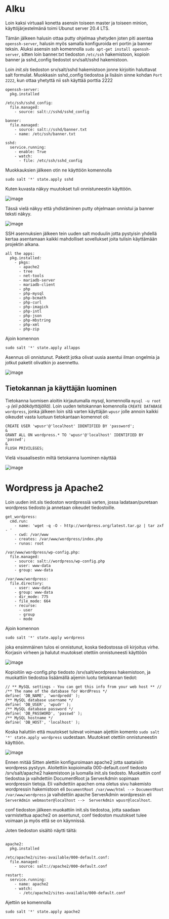 # Alku

Loin kaksi virtuaali konetta asensin toiseen master ja toiseen minion, käyttöjärjestelmänä toimi Ubunut server 20.4 LTS. 

Tämän jälkeen halusin ottaa putty ohjelmaa yhetyden joten piti asentaa `openssh-server`, halusin myös samalla konfiguroida eri portin ja banner teksin. Aluksi asensin ssh komennolla `sudo apt-get install openssh-server`, sitten loin banner.txt tiedoston `/etc/ssh` hakemistoon, kopioin banner ja sshd_config tiedostot srv/salt/sshd hakemistoon.

Loin *init.sls* tiedoston srv/salt/sshd hakemistoon jonne kirjoitin haluttavat salt formulat. Muokkasin sshd_config tiedostoa ja lisäsin sinne kohdan `Port 2222`, kun ottaa yhetyttä nii ssh käyttää porttia 2222

```
openssh-server:
  pkg.installed

/etc/ssh/sshd_config:
  file.managed:
    - source: salt://sshd/sshd_config

banner:
  file.managed:
    - source: salt://sshd/banner.txt
    - name: /etc/ssh/banner.txt

sshd:
  service.running:
    - enable: True
    - watch:
      - file: /etc/ssh/sshd_config

``` 

Muokkauksien jälkeen otin ne käyttöön komennolla 

```
sudo salt '*' state.apply sshd
```

Kuten kuvasta näkyy muutokset tuli onnistuneestin käyttöön. 

![image](https://user-images.githubusercontent.com/93308960/145212674-1f983697-2db4-4b22-9fa4-d265d44061ff.png)

Tässä vielä näkyy että yhdistäminen putty ohjelmaan onnistui ja banner teksti näkyy.

![image](https://user-images.githubusercontent.com/93308960/145214879-5a5f61f3-aef4-417e-8e73-63c69de144d3.png)

SSH asennuksien jälkeen tein uuden salt moduulin jotta pystyisin yhdellä kertaa asentamaan kaikki mahdolliset sovellukset joita tulisin käyttämään projektin aikana.

```
all the apps:
  pkg.installed:
    - pkgs:
      - apache2
      - tree
      - net-tools
      - mariadb-server
      - mariadb-client
      - php
      - php-mysql
      - php-bcmath
      - php-curl
      - php-imagick
      - php-intl
      - php-json
      - php-mbstring
      - php-xml
      - php-zip

```

Ajoin komennon 

```
sudo salt '*' state.apply allapps
```

Asennus oli onnistunut. Paketit jotka olivat uusia asentui ilman ongelmia ja jotkut paketit olivatkin jo asennettu.

![image](https://user-images.githubusercontent.com/93308960/145233892-e9a7e336-c999-49ca-961e-a28c5b334c6a.png)

## Tietokannan ja käyttäjän luominen

Tietokanna luomisen aloitin kirjautumalla mysql, komennolla `mysql -u root -p` *(eli pääkäyttäjällä)*. Loin uuden teitokannan komennolla `CREATE DATABASE wordpress`, jonka jälkeen loin sitä varten käyttäjän `wpusr` jolle annoin kaikki oikeudet vasta luotuun tietokantaan komennot oli:

```
CREATE USER 'wpusr'@'localhost' IDENTIFIED BY 'password';
&
GRANT ALL ON wordpress.* TO 'wpusr'@'localhost' IDENTIFIED BY 'passwd';
&
FLUSH PRIVILEGES;
```

Vielä visuaalisestin miltä tietokanna luominen näyttää 

![image](https://user-images.githubusercontent.com/93308960/145247868-8bec645b-b06c-41c8-b1ef-a2687947a827.png)

#  Wordpress ja Apache2 

Loin uuden init.sls tiedoston wordpressiä varten, jossa ladataan/puretaan wordpress tiedosto ja annetaan oikeudet tiedostoille.

```
get_wordpress:
  cmd.run:
    - name: 'wget -q -O - http://wordpress.org/latest.tar.gz | tar zxf - '
    - cwd: /var/www
    - creates: /var/www/wordpress/index.php
    - runas: root

/var/www/wordpress/wp-config.php:
  file.managed:
    - source: salt://wordpress/wp-config.php
    - user: www-data
    - group: www-data

/var/www/wordpress:
  file.directory:
    - user: www-data
    - group: www-data
    - dir_mode: 775
    - file_mode: 664
    - recurse:
      - user
      - group
      - mode
```

Ajoin komennon 
```
sudo salt '*' state.apply wordpress 
```
joka ensimmäinen tulos ei onnistunut, koska tiedostossa oli kirjoitus virhe. Korjasin virheen ja halutut muutokset otettiin onnistuneesti käyttöön  

![image](https://user-images.githubusercontent.com/93308960/145493499-0514f5f7-98dc-4fb0-a2ff-2841f6d5c8a2.png)

Kopioitiin wp-config.php tiedosto /srv/salt/wordpress hakemistoon, ja muokattiin tiedostoa lisäämällä aijemin luotu tietokannan tiedot:

```
// ** MySQL settings - You can get this info from your web host ** //
/** The name of the database for WordPress */
define( 'DB_NAME', 'wordpredd' );
/** MySQL database username */
define( 'DB_USER', 'wpudr' );
/** MySQL database password */
define( 'DB_PASSWORD', 'passwd' );
/** MySQL hostname */
define( 'DB_HOST', 'localhost' );
```

Koska haluttiin että muutokset tulevat voimaan aijettiin komento `sudo salt '*' state.apply wordpress` uudestaan. Muutokset otettiin onnistuneestin käyttöön.

![image](https://user-images.githubusercontent.com/93308960/145494320-10947db0-e67a-4ec8-a0b2-a63c46275df9.png)

Ennen mitää
Sitten alettiin konfiguroimaan apache2 jotta saataisiin wordpress pystyyn. Aloitettiin kopioimalla 000-default.conf tiedosto /srv/salt/apache2 hakemistoon ja luomalla init.sls tiedosto. Muokattiin conf tiedostoa ja vaihdettiin DocumentRoot ja ServerAdmin sopimaan wordpressin tietoja. Eli vaihdettiin apachen oma oletus sivu hakemisto wordpressin hakemistoon eli `DocumentRoot /var/www/html --> DocumentRoot /var/www/wordpress` ja vaihdettiin apache ServerAdmin wordpressin eli ` ServerAdmin webmaster@localhost -->  ServerAdmin wpusr@localhost`.

conf tiedoston jälkeen muokattiin init.sls tiedostoa, jotta saadaan varmistettua apache2 on asentunut, conf tiedoston muutokset tulee voimaan ja myös että se on käynnissä.

Joten tiedoston sisältö näytti tältä:

```

apache2:
  pkg.installed

/etc/apache2/sites-available/000-default.conf:
  file.managed:
    - source: salt://apache2/000-default.conf

restart:
  service.running:
    - name: apache2
    - watch:
      - /etc/apache2/sites-available/000-default.conf

```

Ajettiin se komennolla 

```
sudo salt '*' state.apply apache2
```



